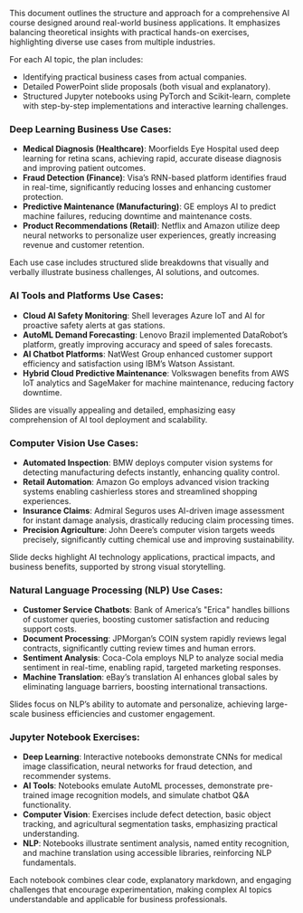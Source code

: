 This document outlines the structure and approach for a comprehensive AI course designed around real-world business applications. It emphasizes balancing theoretical insights with practical hands-on exercises, highlighting diverse use cases from multiple industries.

For each AI topic, the plan includes:
- Identifying practical business cases from actual companies.
- Detailed PowerPoint slide proposals (both visual and explanatory).
- Structured Jupyter notebooks using PyTorch and Scikit-learn, complete with step-by-step implementations and interactive learning challenges.

### Deep Learning Business Use Cases:
- **Medical Diagnosis (Healthcare)**: Moorfields Eye Hospital used deep learning for retina scans, achieving rapid, accurate disease diagnosis and improving patient outcomes.
- **Fraud Detection (Finance)**: Visa’s RNN-based platform identifies fraud in real-time, significantly reducing losses and enhancing customer protection.
- **Predictive Maintenance (Manufacturing)**: GE employs AI to predict machine failures, reducing downtime and maintenance costs.
- **Product Recommendations (Retail)**: Netflix and Amazon utilize deep neural networks to personalize user experiences, greatly increasing revenue and customer retention.

Each use case includes structured slide breakdowns that visually and verbally illustrate business challenges, AI solutions, and outcomes.

### AI Tools and Platforms Use Cases:
- **Cloud AI Safety Monitoring**: Shell leverages Azure IoT and AI for proactive safety alerts at gas stations.
- **AutoML Demand Forecasting**: Lenovo Brazil implemented DataRobot’s platform, greatly improving accuracy and speed of sales forecasts.
- **AI Chatbot Platforms**: NatWest Group enhanced customer support efficiency and satisfaction using IBM’s Watson Assistant.
- **Hybrid Cloud Predictive Maintenance**: Volkswagen benefits from AWS IoT analytics and SageMaker for machine maintenance, reducing factory downtime.

Slides are visually appealing and detailed, emphasizing easy comprehension of AI tool deployment and scalability.

### Computer Vision Use Cases:
- **Automated Inspection**: BMW deploys computer vision systems for detecting manufacturing defects instantly, enhancing quality control.
- **Retail Automation**: Amazon Go employs advanced vision tracking systems enabling cashierless stores and streamlined shopping experiences.
- **Insurance Claims**: Admiral Seguros uses AI-driven image assessment for instant damage analysis, drastically reducing claim processing times.
- **Precision Agriculture**: John Deere’s computer vision targets weeds precisely, significantly cutting chemical use and improving sustainability.

Slide decks highlight AI technology applications, practical impacts, and business benefits, supported by strong visual storytelling.

### Natural Language Processing (NLP) Use Cases:
- **Customer Service Chatbots**: Bank of America’s "Erica" handles billions of customer queries, boosting customer satisfaction and reducing support costs.
- **Document Processing**: JPMorgan’s COIN system rapidly reviews legal contracts, significantly cutting review times and human errors.
- **Sentiment Analysis**: Coca-Cola employs NLP to analyze social media sentiment in real-time, enabling rapid, targeted marketing responses.
- **Machine Translation**: eBay’s translation AI enhances global sales by eliminating language barriers, boosting international transactions.

Slides focus on NLP’s ability to automate and personalize, achieving large-scale business efficiencies and customer engagement.

### Jupyter Notebook Exercises:
- **Deep Learning**: Interactive notebooks demonstrate CNNs for medical image classification, neural networks for fraud detection, and recommender systems.
- **AI Tools**: Notebooks emulate AutoML processes, demonstrate pre-trained image recognition models, and simulate chatbot Q&A functionality.
- **Computer Vision**: Exercises include defect detection, basic object tracking, and agricultural segmentation tasks, emphasizing practical understanding.
- **NLP**: Notebooks illustrate sentiment analysis, named entity recognition, and machine translation using accessible libraries, reinforcing NLP fundamentals.

Each notebook combines clear code, explanatory markdown, and engaging challenges that encourage experimentation, making complex AI topics understandable and applicable for business professionals.

